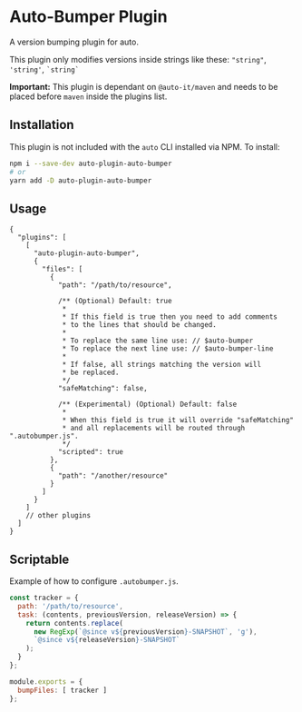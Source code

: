 # Auto-Bumper Plugin

A version bumping plugin for auto.

This plugin only modifies versions inside strings like these:
`"string"`, `'string'`, `` `string` ``

**Important:** This plugin is dependant on `@auto-it/maven` and needs to be placed before `maven` inside the plugins list.

## Installation

This plugin is not included with the `auto` CLI installed via NPM. To install:

```bash
npm i --save-dev auto-plugin-auto-bumper
# or
yarn add -D auto-plugin-auto-bumper
```

## Usage

```jsonc
{
  "plugins": [
    [
      "auto-plugin-auto-bumper",
      {
        "files": [
          {
            "path": "/path/to/resource",

            /** (Optional) Default: true
             *
             * If this field is true then you need to add comments
             * to the lines that should be changed.
             * 
             * To replace the same line use: // $auto-bumper
             * To replace the next line use: // $auto-bumper-line
             *
             * If false, all strings matching the version will
             * be replaced.
             */
            "safeMatching": false,

            /** (Experimental) (Optional) Default: false
             * 
             * When this field is true it will override "safeMatching"
             * and all replacements will be routed through ".autobumper.js".
             */
            "scripted": true
          },
          {
            "path": "/another/resource"
          }
        ]
      }
    ]
    // other plugins
  ]
}
```

## Scriptable

Example of how to configure `.autobumper.js`.

```js
const tracker = {
  path: '/path/to/resource',
  task: (contents, previousVersion, releaseVersion) => {
    return contents.replace(
      new RegExp(`@since v${previousVersion}-SNAPSHOT`, 'g'),
      `@since v${releaseVersion}-SNAPSHOT`
    );
  }
};

module.exports = {
  bumpFiles: [ tracker ]
};
```